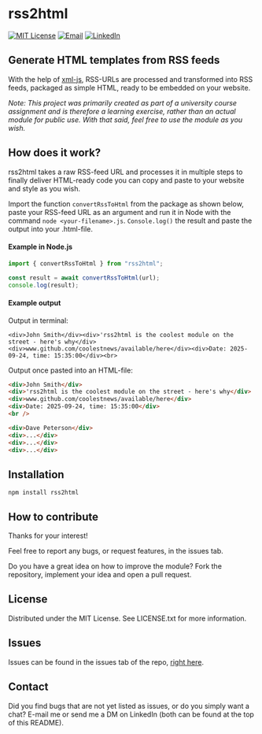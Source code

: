# rss2html

[![MIT License](https://img.shields.io/badge/License-MIT-green?style=for-the-badge)](https://github.com/lambergmiki/matgeneratorn/blob/main/LICENSE.txt)
[![Email](https://img.shields.io/badge/Email-miki@mikilamberg.me-blue?style=for-the-badge&logo=gmail&logoColor=white)](mailto:miki@mikilamberg.me)
[![LinkedIn](https://img.shields.io/badge/LinkedIn-Profile-0077B5?style=for-the-badge&logo=linkedin&logoColor=white)](https://www.linkedin.com/in/lambergmiki)

## Generate HTML templates from RSS feeds

With the help of <a href="https://www.npmjs.com/package/xml-js">xml-js</a>, RSS-URLs are processed and transformed into RSS feeds, packaged as simple HTML, ready to be embedded on your website.

_Note: This project was primarily created as part of a university course assignment and is therefore a learning exercise, rather than an actual module for public use. With that said, feel free to use the module as you wish._

## How does it work?

rss2html takes a raw RSS-feed URL and processes it in multiple steps to finally deliver HTML-ready code you can copy and paste to your website and style as you wish.

Import the function `convertRssToHtml` from the package as shown below, paste your RSS-feed URL as an argument and run it in Node with the command `node <your-filename>.js`. `Console.log()` the result and paste the output into your .html-file.

#### Example in Node.js

```javascript
import { convertRssToHtml } from "rss2html";

const result = await convertRssToHtml(url);
console.log(result);
```

#### Example output

Output in terminal:

```
<div>John Smith</div><div>'rss2html is the coolest module on the street - here's why</div><div>www.github.com/coolestnews/available/here</div><div>Date: 2025-09-24, time: 15:35:00</div><br>
```

Output once pasted into an HTML-file:

```html
<div>John Smith</div>
<div>'rss2html is the coolest module on the street - here's why</div>
<div>www.github.com/coolestnews/available/here</div>
<div>Date: 2025-09-24, time: 15:35:00</div>
<br />

<div>Dave Peterson</div>
<div>...</div>
<div>...</div>
<div>...</div>
```

## Installation

```
npm install rss2html
```

## How to contribute

Thanks for your interest!

Feel free to report any bugs, or request features, in the issues tab.

Do you have a great idea on how to improve the module? Fork the repository, implement your idea and open a pull request.

## License

Distributed under the MIT License. See LICENSE.txt for more information.

## Issues

Issues can be found in the issues tab of the repo, [right here](https://github.com/lambergmiki/L2-module/issues).

## Contact

Did you find bugs that are not yet listed as issues, or do you simply want a chat? E-mail me or send me a DM on LinkedIn (both can be found at the top of this README).

